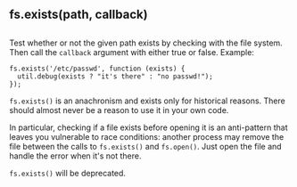 ## fs.exists(path, callback)

## 

Test whether or not the given path exists by checking with the file system.
Then call the `callback` argument with either true or false. Example:

    fs.exists('/etc/passwd', function (exists) {
      util.debug(exists ? "it's there" : "no passwd!");
    });

`fs.exists()` is an anachronism and exists only for historical reasons.
There should almost never be a reason to use it in your own code.

In particular, checking if a file exists before opening it is an anti-pattern
that leaves you vulnerable to race conditions: another process may remove the
file between the calls to `fs.exists()` and `fs.open()`. Just open the file
and handle the error when it's not there.

`fs.exists()` will be deprecated.